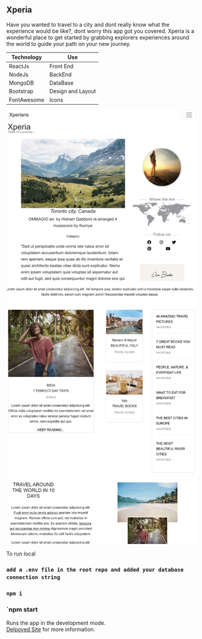 

## Xperia

Have you wanted to travel to a city and dont really know what the experience would be like?, dont worry this app got you covered. Xperia is a wonderful place to get started by grabbing explorers experiences around the world to guide your path on your new journey.


| Technology | Use |
| --- | --- |
| ReactJs |Front End  |
| NodeJs | BackEnd |
| MongoDB | DataBase |
| Bootstrap | Design and Layout |
| FontAwesome | Icons |


<img src="./src/Public/Image/screenshot1.png" alt="screenshot" max-width='200'>
<img src="./src/Public/Image/screenshot2.png" alt="screenshot" max-width= "200px">



To run local
### `add a .env file in the root repo and added your database connection string`
### `npm i`
### `npm start



Runs the app in the development mode.<br />
[Delpoyed Site](https://x-peria-app.herokuapp.com/) for more information.

